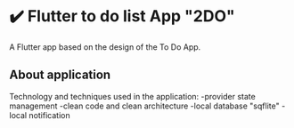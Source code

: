 # ✔️ Flutter to do list App "2DO"

A Flutter app based on the design of the To Do App.

## About application

Technology and techniques used in the application:
-provider state management
-clean code and clean architecture
-local database "sqflite"
-local notification


